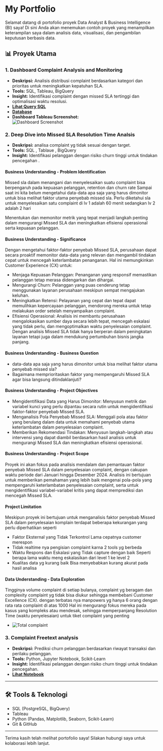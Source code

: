 # My Portfolio

Selamat datang di portofolio proyek Data Analyst & Business Intelligence (BI) saya! Di sini Anda akan menemukan contoh proyek yang menampilkan keterampilan saya dalam analisis data, visualisasi, dan pengambilan keputusan berbasis data.

## 📊 Proyek Utama

### 1. Dashboard Complaint Analysis and Monitoring
- **Deskripsi:** Analisis distribusi complaint berdasarkan kategori dan prioritas untuk meningkatkan kepatuhan SLA.
- **Tools:** SQL, Tableau, BigQuery
- **Insight:** Identifikasi complaint dengan missed SLA tertinggi dan optimalisasi waktu resolusi.
- **[Lihat Query SQL](https://github.com/alfan351/my_protofolio/blob/main/data_complaint.sql)**  
- **[Database](https://github.com/alfan351/my_protofolio/blob/main/database.csv)**
- **Dashboard Tableau Screenshot:**  
  ![Dashboard Screenshot](https://github.com/alfan351/my_protofolio/blob/main/Screenshot%202025-01-15%20at%2014.08.28.png)

### 2. Deep Dive into Missed SLA Resolution Time Analsis
- **Deskripsi:** analisa complaint yg tidak sesuai dengan target.
- **Tools:** SQL , Tablaue , BigQuery
- **Insight:** Identifikasi pelanggan dengan risiko churn tinggi untuk tindakan pencegahan .

#### Business Understanding - Problem Identification
Missed sla dalam menangani dan menyelesaikan suatu complaint bisa berpengaruh pada kepuasan pelanggan, retention dan churn rate
Sampai saat ini kita belum mengetahui data-data apa saja yang harus dimonitor untuk bisa melihat faktor utama penyebab missed sla. Perlu diketahui sla untuk menyelesaikan satu complaint di lv 1 adalah 60 menit sedangkan lv 2 adalah 2 hari

Menentukan dan memonitor metrik yang tepat menjadi langkah penting dalam mengurangi Missed SLA dan meningkatkan efisiensi operasional serta kepuasan pelanggan.

#### Business Understanding - Significance
Dengan mengetahui faktor-faktor penyebab Missed SLA, perusahaan dapat secara proaktif memonitor data-data yang relevan dan mengambil tindakan cepat untuk mencegah keterlambatan penanganan. Hal ini memungkinkan Customer Experience (CX) untuk:
- Menjaga Kepuasan Pelanggan: Penanganan yang responsif memastikan pelanggan tetap merasa didengarkan dan dihargai.
- Mengurangi Churn: Pelanggan yang puas cenderung tetap menggunakan layanan perusahaan meskipun sempat mengajukan keluhan.
- Meningkatkan Retensi: Pelayanan yang cepat dan tepat dapat memulihkan kepercayaan pelanggan, mendorong mereka untuk tetap melakukan order setelah menyampaikan complaint.
- Efisiensi Operasional: Analisis ini membantu perusahaan mengalokasikan sumber daya secara lebih tepat, mencegah eskalasi yang tidak perlu, dan mengoptimalkan waktu penyelesaian complaint.
Dengan analisis Missed SLA tidak hanya berperan dalam peningkatan layanan tetapi juga dalam mendukung pertumbuhan bisnis jangka panjang.

#### Business Understanding - Business Question
- data-data apa saja yang harus dimonitor untuk bisa melihat faktor utama penyebab missed sla?
- Bagaimana memprioritaskan faktor yang mempengaruhi Missed SLA agar bisa langsung ditindaklanjuti?

#### Business Understanding - Project Objectives
- Mengidentifikasi Data yang Harus Dimonitor: Menyusun metrik dan variabel kunci yang perlu dipantau secara rutin untuk mengidentifikasi faktor-faktor penyebab Missed SLA.
- Menganalisis Pola Penyebab Missed SLA: Menggali pola atau faktor yang berulang dalam data untuk memahami penyebab utama keterlambatan dalam penyelesaian complaint.
- Memberikan Rekomendasi Tindakan: Menyusun langkah-langkah atau intervensi yang dapat diambil berdasarkan hasil analisis untuk mengurangi Missed SLA dan meningkatkan efisiensi operasional.

#### Business Understanding - Project Scope
Proyek ini akan fokus pada analisis mendalam dan pemantauan faktor penyebab Missed SLA dalam penyelesaian complaint, dengan cakupan waktu  periode dari Januari hingga Desember 2024. Analisis ini bertujuan untuk memberikan pemahaman yang lebih baik mengenai pola-pola yang mempengaruhi keterlambatan penyelesaian complaint, serta untuk mengidentifikasi variabel-variabel kritis yang dapat memprediksi dan mencegah Missed SLA.

#### Project Limitation
Meskipun proyek ini bertujuan untuk menganalisis faktor penyebab Missed SLA dalam penyelesaian komplain terdapat beberapa kekurangan yang perlu diperhatikan seperti
- Faktor Eksternal yang Tidak Terkontrol Lama cepatnya customer merespon
- Tidak realtime nya pengisian complaint karna 2 tools yg berbeda
- Waktu Respons dan Eskalasi yang Tidak capture dengan baik Seperti berapa lama waktu meng eskalasikan dari level 1 ke level 2
- Kualitas data yg kurang baik Bisa menyebabkan kurang akurat pada hasil analisa

#### Data Understanding - Data Exploration 
Tingginya volume complaint di setiap bulanya, complaint yg beragam dan complexity complaint yg tidak bisa diukur sehingga membebani Customer Excellence (CX). dengan terbatas nya manpowers yg hanya 6 orang dengan rata rata complaint di atas 1000 Hal ini mengurangi fokus mereka pada kasus yang kompleks atau mendesak, sehingga memperpanjang Resolution Time (waktu penyelesaian) untuk tiket complaint yang penting
- ![Total complaint](https://github.com/alfan351/my_protofolio/blob/main/Screenshot%202025-01-15%20at%2016.23.29.png)


### 3. Complaint Freetext analysis 
- **Deskripsi:** Prediksi churn pelanggan berdasarkan riwayat transaksi dan perilaku pelanggan.
- **Tools:** Python, Jupyter Notebook, Scikit-Learn
- **Insight:** Identifikasi pelanggan dengan risiko churn tinggi untuk tindakan pencegahan.
- **[Lihat Notebook](https://github.com/alfan351/my_protofolio/blob/main/Freetext%20analsyt%20complaint.ipynb)**

---

## 🛠️ Tools & Teknologi
- SQL (PostgreSQL, BigQuery)
- Tableau
- Python (Pandas, Matplotlib, Seaborn, Scikit-Learn)
- Git & GitHub

---

Terima kasih telah melihat portofolio saya! Silakan hubungi saya untuk kolaborasi lebih lanjut.
